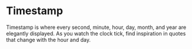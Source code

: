 # Timestamp
 Timestamp is where every second, minute, hour, day, month, and year are elegantly displayed. As you watch the clock tick, find inspiration in quotes that change with the hour and day.
